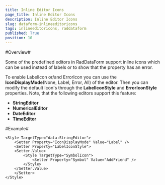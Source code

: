 ```yaml
---
title: Inline Editor Icons
page_title: Inline Editor Icons
description: Inline Editor Icons
slug: dataform-inlineeditoricons
tags: inlineeditoricons, raddataform
published: True
position: 10
---
```


#Overview#

Some of the predefined editors in RadDataForm support inline icons which can be used instead of labels or to show that the property has an error.

To enable LabelIcon or/and ErrorIcon you can use the  **IconDisplayMode**(None, Label, Error, All) of the editor.  Then you can modify the default Icon's through the **LabelIconStyle** and **ErrorIconStyle** properties.
Note, that the following editors support this feature:

- **StringEditor**
- **NumericalEditor**
- **DateEditor**
- **TimeEditor**


#Example# 

	<Style TargetType="data:StringEditor">
		<Setter Property="IconDisplayMode" Value="Label" />
		<Setter Property="LabelIconStyle">
		<Setter.Value>
			<Style TargetType="SymbolIcon">
				<Setter Property="Symbol" Value="AddFriend" />
			</Style>
		</Setter.Value>
		</Setter>
	</Style>



